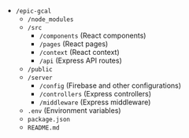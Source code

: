 - `/epic-gcal`
    - `/node_modules`
    - `/src`
        - `/components` (React components)
        - `/pages` (React pages)
        - `/context` (React context)
        - `/api` (Express API routes)
    - `/public`
    - `/server`
        - `/config` (Firebase and other configurations)
        - `/controllers` (Express controllers)
        - `/middleware` (Express middleware)
    - `.env` (Environment variables)
    - `package.json`
    - `README.md`
